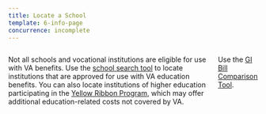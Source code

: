 ```yaml
---
title: Locate a School
template: 6-info-page
concurrence: incomplete
---
```


<div class="main" role="main" markdown="0">

<div class="section one" markdown="0">
<div class="primary" markdown="0">
<div class="row" markdown="0">
<div class="small-12 columns" markdown="1">

Not all schools and vocational institutions are eligible for use with VA benefits. Use the [school search tool](http://inquiry.vba.va.gov/weamspub/buildSearchInstitutionCriteria.do;jsessionid=qtMbSxQFpzyL7GpnQrtnNGv6G9CGQQvb2YqM9Cvw3vB2pv2lXhfJ!-1531379871) to locate institutions that are approved for use with VA education benefits. You can also locate institutions of higher education participating in the [Yellow Ribbon Program](/education/gi-bill/yellow-ribbon/), which may offer additional education-related costs not covered by VA.

Use the [GI Bill Comparison Tool](/gi-bill-comparison-tool/).



</div>
</div>
</div>


</div>
